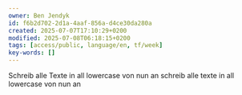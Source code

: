```yaml
---
owner: Ben Jendyk
id: f6b2d702-2d1a-4aaf-856a-d4ce30da280a
created: 2025-07-07T17:10:29+0200
modified: 2025-07-08T06:18:15+0200
tags: [access/public, language/en, tf/week]
key-words: []
---
```


Schreib alle Texte in all lowercase von nun an
schreib alle texte in all lowercase von nun an
